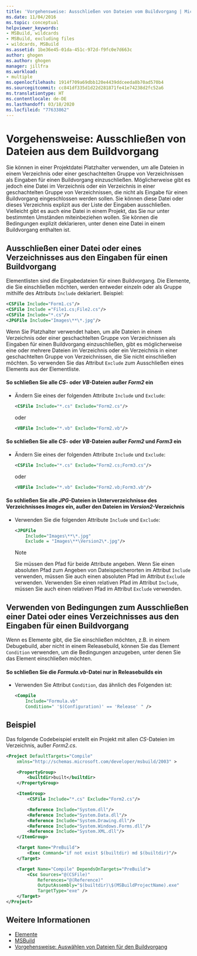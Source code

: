 ```yaml
---
title: 'Vorgehensweise: Ausschließen von Dateien vom Buildvorgang | Microsoft-Dokumentation'
ms.date: 11/04/2016
ms.topic: conceptual
helpviewer_keywords:
- MSBuild, wildcards
- MSBuild, excluding files
- wildcards, MSBuild
ms.assetid: 1be36e45-01da-451c-972d-f9fc0e7d663c
author: ghogen
ms.author: ghogen
manager: jillfra
ms.workload:
- multiple
ms.openlocfilehash: 1914f709a69dbb120e4439ddceeda8b70ad570b4
ms.sourcegitcommit: cc841df335d1d22d281871fe41e74238d2fc52a6
ms.translationtype: HT
ms.contentlocale: de-DE
ms.lasthandoff: 03/18/2020
ms.locfileid: "77633862"
---
```

# <a name="how-to-exclude-files-from-the-build"></a>Vorgehensweise: Ausschließen von Dateien aus dem Buildvorgang

Sie können in einer Projektdatei Platzhalter verwenden, um alle Dateien in einem Verzeichnis oder einer geschachtelten Gruppe von Verzeichnissen als Eingaben für einen Buildvorgang einzuschließen. Möglicherweise gibt es jedoch eine Datei im Verzeichnis oder ein Verzeichnis in einer geschachtelten Gruppe von Verzeichnissen, die nicht als Eingabe für einen Buildvorgang eingeschlossen werden sollen. Sie können diese Datei oder dieses Verzeichnis explizit aus der Liste der Eingaben ausschließen. Vielleicht gibt es auch eine Datei in einem Projekt, das Sie nur unter bestimmten Umständen miteinbeziehen wollen. Sie können die Bedingungen explizit deklarieren, unter denen eine Datei in einem Buildvorgang enthalten ist.

## <a name="exclude-a-file-or-directory-from-the-inputs-for-a-build"></a>Ausschließen einer Datei oder eines Verzeichnisses aus den Eingaben für einen Buildvorgang

 Elementlisten sind die Eingabedateien für einen Buildvorgang. Die Elemente, die Sie einschließen möchten, werden entweder einzeln oder als Gruppe mithilfe des Attributs `Include` deklariert. Beispiel:

```xml
<CSFile Include="Form1.cs"/>
<CSFile Include ="File1.cs;File2.cs"/>
<CSFile Include="*.cs"/>
<JPGFile Include="Images\**\*.jpg"/>
```

 Wenn Sie Platzhalter verwendet haben, um alle Dateien in einem Verzeichnis oder einer geschachtelten Gruppe von Verzeichnissen als Eingaben für einen Buildvorgang einzuschließen, gibt es möglicherweise eine oder mehrere Dateien im Verzeichnis oder ein Verzeichnis in einer geschachtelten Gruppe von Verzeichnissen, die Sie nicht einschließen möchten. So verwenden Sie das Attribut `Exclude` zum Ausschließen eines Elements aus der Elementliste.

#### <a name="to-include-all-cs-or-vb-files-except-form2"></a>So schließen Sie alle *CS*- oder *VB*-Dateien außer *Form2* ein

- Ändern Sie eines der folgenden Attribute `Include` und `Exclude`:

    ```xml
    <CSFile Include="*.cs" Exclude="Form2.cs"/>
    ```

    oder

    ```xml
    <VBFile Include="*.vb" Exclude="Form2.vb"/>
    ```

#### <a name="to-include-all-cs-or-vb-files-except-form2-and-form3"></a>So schließen Sie alle *CS*- oder *VB*-Dateien außer *Form2* und *Form3* ein

- Ändern Sie eines der folgenden Attribute `Include` und `Exclude`:

    ```xml
    <CSFile Include="*.cs" Exclude="Form2.cs;Form3.cs"/>
    ```

    oder

    ```xml
    <VBFile Include="*.vb" Exclude="Form2.vb;Form3.vb"/>
    ```

#### <a name="to-include-all-jpg-files-in-subdirectories-of-the-images-directory-except-those-in-the-version2-directory"></a>So schließen Sie alle *JPG*-Dateien in Unterverzeichnisse des Verzeichnisses *Images* ein, außer den Dateien im *Version2*-Verzeichnis

- Verwenden Sie die folgenden Attribute `Include` und `Exclude`:

    ```xml
    <JPGFile
        Include="Images\**\*.jpg"
        Exclude = "Images\**\Version2\*.jpg"/>
    ```

    > [!NOTE]
    > Sie müssen den Pfad für beide Attribute angeben. Wenn Sie einen absoluten Pfad zum Angeben von Dateispeicherorten im Attribut `Include` verwenden, müssen Sie auch einen absoluten Pfad im Attribut `Exclude` verwenden. Verwenden Sie einen relativen Pfad im Attribut `Include`, müssen Sie auch einen relativen Pfad im Attribut `Exclude` verwenden.

## <a name="use-conditions-to-exclude-a-file-or-directory-from-the-inputs-for-a-build"></a>Verwenden von Bedingungen zum Ausschließen einer Datei oder eines Verzeichnisses aus den Eingaben für einen Buildvorgang

 Wenn es Elemente gibt, die Sie einschließen möchten, z.B. in einem Debugebuild, aber nicht in einem Releasebuild, können Sie das Element `Condition` verwenden, um die Bedingungen anzugeben, unter denen Sie das Element einschließen möchten.

#### <a name="to-include-the-file-formulavb-only-in-release-builds"></a>So schließen Sie die *Formula.vb*-Datei nur in Releasebuilds ein

- Verwenden Sie Attribut `Condition`, das ähnlich des Folgenden ist:

    ```xml
    <Compile
        Include="Formula.vb"
        Condition=" '$(Configuration)' == 'Release' " />
    ```

## <a name="example"></a>Beispiel

 Das folgende Codebeispiel erstellt ein Projekt mit allen *CS*-Dateien im Verzeichnis, außer *Form2.cs*.

```xml
<Project DefaultTargets="Compile"
    xmlns="http://schemas.microsoft.com/developer/msbuild/2003" >

    <PropertyGroup>
        <builtdir>built</builtdir>
    </PropertyGroup>

    <ItemGroup>
        <CSFile Include="*.cs" Exclude="Form2.cs"/>

        <Reference Include="System.dll"/>
        <Reference Include="System.Data.dll"/>
        <Reference Include="System.Drawing.dll"/>
        <Reference Include="System.Windows.Forms.dll"/>
        <Reference Include="System.XML.dll"/>
    </ItemGroup>

    <Target Name="PreBuild">
        <Exec Command="if not exist $(builtdir) md $(builtdir)"/>
    </Target>

    <Target Name="Compile" DependsOnTargets="PreBuild">
        <Csc Sources="@(CSFile)"
            References="@(Reference)"
            OutputAssembly="$(builtdir)\$(MSBuildProjectName).exe"
            TargetType="exe" />
    </Target>
</Project>
```

## <a name="see-also"></a>Weitere Informationen

- [Elemente](../msbuild/msbuild-items.md)
- [MSBuild](../msbuild/msbuild.md)
- [Vorgehensweise: Auswählen von Dateien für den Buildvorgang](../msbuild/how-to-select-the-files-to-build.md)
